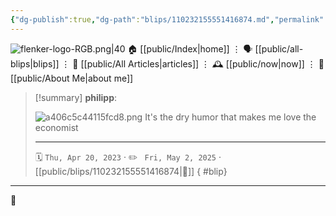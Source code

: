 ```yaml
---
{"dg-publish":true,"dg-path":"blips/110232155551416874.md","permalink":"/blips/110232155551416874/","title":"philipp on mastodon @ 2023-04-20"}
---
```



<div class="transclusion internal-embed is-loaded"><div class="markdown-embed">




![flenker-logo-RGB.png|40](/img/user/attachments/flenker-logo-RGB.png)
🏠 [[public/Index\|home]]  ⋮ 🗣️ [[public/all-blips\|blips]] ⋮  📝 [[public/All Articles\|articles]]  ⋮ 🕰️ [[public/now\|now]] ⋮ 🪪 [[public/About Me\|about me]]


</div></div>


> [!summary] **philipp**:
>
> ![a406c5c44115fcd8.png](/img/user/attachments/a406c5c44115fcd8.png)
> It's the dry humor that makes me love the economist
> - - -
>
> 🗓️ <code>Thu, Apr 20, 2023</code>  · ✏️ <code> Fri, May 2, 2025</code>  · [[public/blips/110232155551416874\|🔗]]
{ #blip}


- - -

 👾
